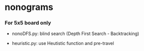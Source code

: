 # nonograms

### For 5x5 board only

- nonoDFS.py: blind search (Depth First Search - Backtracking)

- heuristic.py: use Heutistic function and pre-travel
